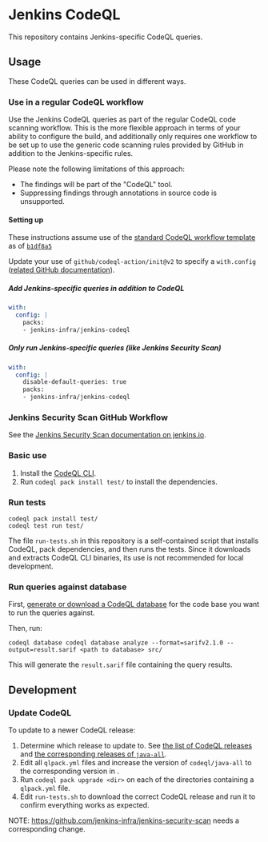 # Jenkins CodeQL

This repository contains Jenkins-specific CodeQL queries.

## Usage

These CodeQL queries can be used in different ways.

### Use in a regular CodeQL workflow

Use the Jenkins CodeQL queries as part of the regular CodeQL code scanning workflow.
This is the more flexible approach in terms of your ability to configure the build, and additionally only requires one workflow to be set up to use the generic code scanning rules provided by GitHub in addition to the Jenkins-specific rules.

Please note the following limitations of this approach:

- The findings will be part of the "CodeQL" tool.
- Suppressing findings through annotations in source code is unsupported.

#### Setting up

These instructions assume use of the [standard CodeQL workflow template](https://github.com/actions/starter-workflows/blob/main/code-scanning/codeql.yml) as of [`b1df8a5`](https://github.com/actions/starter-workflows/blob/b1df8a546ed4d0f27d46aaf2f8ac1118bc522638/code-scanning/codeql.yml)

Update your use of `github/codeql-action/init@v2` to specify a `with.config` ([related GitHub documentation](https://docs.github.com/en/code-security/code-scanning/creating-an-advanced-setup-for-code-scanning/customizing-your-advanced-setup-for-code-scanning#specifying-codeql-query-packs)).

##### Add Jenkins-specific queries in addition to CodeQL

```yaml
with:
  config: |
    packs:
    - jenkins-infra/jenkins-codeql
```

##### Only run Jenkins-specific queries (like Jenkins Security Scan)

```yaml
with:
  config: |
    disable-default-queries: true
    packs:
    - jenkins-infra/jenkins-codeql
```

### Jenkins Security Scan GitHub Workflow

See the [Jenkins Security Scan documentation on jenkins.io](https://www.jenkins.io/redirect/jenkins-security-scan/).

### Basic use

1. Install the [CodeQL CLI](https://github.com/github/codeql-cli-binaries/releases).
2. Run `codeql pack install test/` to install the dependencies.

### Run tests

    codeql pack install test/
    codeql test run test/

The file `run-tests.sh` in this repository is a self-contained script that installs CodeQL, pack dependencies, and then runs the tests.
Since it downloads and extracts CodeQL CLI binaries, its use is not recommended for local development.

### Run queries against database

First, [generate or download a CodeQL database](https://codeql.github.com/docs/codeql-cli/creating-codeql-databases/) for the code base you want to run the queries against.

Then, run:

    codeql database codeql database analyze --format=sarifv2.1.0 --output=result.sarif <path to database> src/

This will generate the `result.sarif` file containing the query results.

## Development

### Update CodeQL

To update to a newer CodeQL release:

1. Determine which release to update to. See [the list of CodeQL releases](https://github.com/github/codeql-cli-binaries/releases) and [the corresponding releases of `java-all`](https://github.com/github/codeql/blob/main/java/ql/src/CHANGELOG.md).
2. Edit all `qlpack.yml` files and increase the version of `codeql/java-all` to the corresponding version in .
3. Run `codeql pack upgrade <dir>` on each of the directories containing a `qlpack.yml` file.
4. Edit `run-tests.sh` to download the correct CodeQL release and run it to confirm everything works as expected.

NOTE: https://github.com/jenkins-infra/jenkins-security-scan needs a corresponding change.
